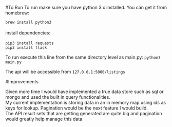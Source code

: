 #To Run
To run make sure you have python 3.x installed.
You can get it from homebrew:

`brew install python3`\
\
install dependencies:\
\
`pip3 install requests`\
`pip3 install flask`

To run execute this line from the same directory level as main.py:
`python3 main.py`

The api will be accessible from `127.0.0.1:5000/listings`

#Improvements

Given more time I would have implemented a true data store such as sql or mongo and used the built in query functionalities.  
My current implementation is storing data in an in memory map using ids as keys for lookup. Pagination would be the next feature I would build.  
The API result sets that are getting generated are quite big and pagination would greatly help manage this data
